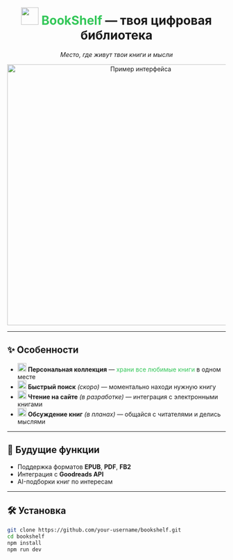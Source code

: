 <h1 align="center">
  <img src="icons/bookshelf-logo.svg" width="40"/>
  <span style="color:#34c759">BookShelf</span> — твоя цифровая библиотека
</h1>

<p align="center"><em>Место, где живут твои книги и мысли</em></p>

<p align="center">
  <img src="screenshots/interface-preview.png" alt="Пример интерфейса" width="600"/>
</p>

---

## ✨ Особенности

- <img src="icons/book.svg" width="20"/> **Персональная коллекция** — <span style="color:#34c759">храни все любимые книги</span> в одном месте  
- <img src="icons/search.svg" width="20"/> **Быстрый поиск** *(скоро)* — моментально находи нужную книгу  
- <img src="icons/reader.svg" width="20"/> **Чтение на сайте** *(в разработке)* — интеграция с электронными книгами  
- <img src="icons/chat.svg" width="20"/> **Обсуждение книг** *(в планах)* — общайся с читателями и делись мыслями  

---

## 🌱 Будущие функции

- Поддержка форматов **EPUB**, **PDF**, **FB2**
- Интеграция с **Goodreads API**
- AI-подборки книг по интересам

---

## 🛠 Установка

```bash
git clone https://github.com/your-username/bookshelf.git
cd bookshelf
npm install
npm run dev
